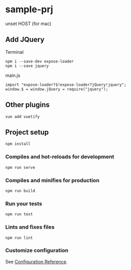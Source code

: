 # sample-prj

unset HOST (for mac)

## Add JQuery
Terminal
```
npm i --save-dev expose-loader
npm i --save jquery
```
main.js
```
import "expose-loader?$!expose-loader?jQuery!jquery";
window.$ = window.jQuery = require("jquery");
```

## Other plugins
```
vue add vuetify
```


## Project setup
```
npm install
```

### Compiles and hot-reloads for development
```
npm run serve
```

### Compiles and minifies for production
```
npm run build
```

### Run your tests
```
npm run test
```

### Lints and fixes files
```
npm run lint
```

### Customize configuration
See [Configuration Reference](https://cli.vuejs.org/config/).
